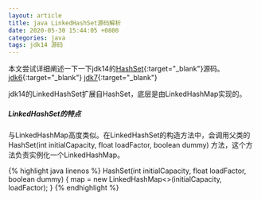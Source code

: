 ```yaml
---
layout: article
title: java LinkedHashSet源码解析
date: 2020-05-30 15:44:05 +0800
categories: java
tags: jdk14 源码
---
```

本文尝试详细阐述一下一下jdk14的[HashSet](http://hg.openjdk.java.net/jdk/jdk/file/jdk-14-ga/src/java.base/share/classes/java/util/LinkedHashSet.java){:target="_blank"}源码。
[jdk6](http://hg.openjdk.java.net/jdk6/jdk6/jdk/file/default/src/share/classes/java/util/LinkedHashSet.java){:target="_blank"}
[jdk7](http://hg.openjdk.java.net/jdk/jdk/file/jdk7-b100/jdk/src/share/classes/java/util/LinkedHashSet.java){:target="_blank"}


jdk14的LinkedHashSet扩展自HashSet，底层是由LinkedHashMap实现的。

##### LinkedHashSet的特点

与LinkedHashMap高度类似。在LinkedHashSet的构造方法中，会调用父类的HashSet(int initialCapacity, float loadFactor, boolean dummy) 方法，这个方法负责实例化一个LinkedHashMap。

{% highlight java linenos %}
HashSet(int initialCapacity, float loadFactor, boolean dummy) {
    map = new LinkedHashMap<>(initialCapacity, loadFactor);
}
{% endhighlight %}
